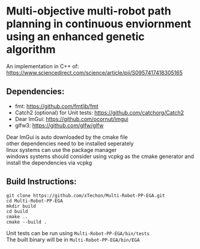 # Multi-objective multi-robot path planning in continuous enviornment using an enhanced genetic algorithm
An implementation in C++ of: https://www.sciencedirect.com/science/article/pii/S0957417418305165

## Dependencies:
- fmt: https://github.com/fmtlib/fmt
- Catch2 (optional) for Unit tests: https://github.com/catchorg/Catch2
- Dear ImGui: https://github.com/ocornut/imgui
- glfw3: https://github.com/glfw/glfw

Dear ImGui is auto downloaded by the cmake file
<br>other dependencies need to be installed seperately
<br>linux systems can use the package manager
<br>windows systems should consider using vcpkg as the cmake generator and install the dependencies via vcpkg


## Build Instructions:
```
git clone https://github.com/xTechon/Multi-Robot-PP-EGA.git
cd Multi-Robot-PP-EGA
mkdir build
cd build
cmake ..
cmake --build .
```

Unit tests can be run using `Multi-Robot-PP-EGA/bin/tests`
<br>The built binary will be in `Multi-Robot-PP-EGA/bin/EGA`
